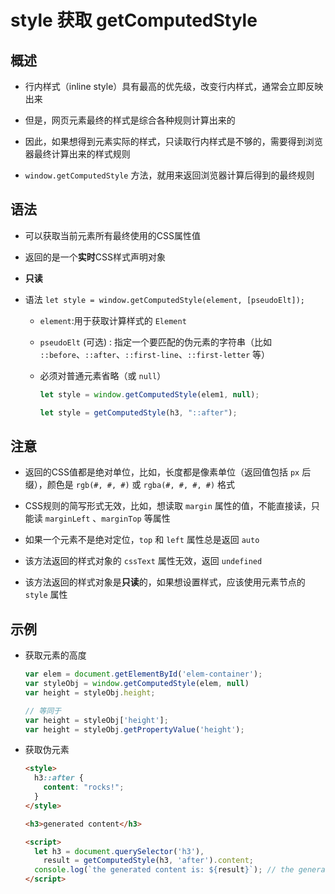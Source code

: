 # style 获取 getComputedStyle

## 概述

+ 行内样式（inline style）具有最高的优先级，改变行内样式，通常会立即反映出来
+ 但是，网页元素最终的样式是综合各种规则计算出来的
+ 因此，如果想得到元素实际的样式，只读取行内样式是不够的，需要得到浏览器最终计算出来的样式规则

+ `window.getComputedStyle` 方法，就用来返回浏览器计算后得到的最终规则

## 语法

+ 可以获取当前元素所有最终使用的CSS属性值

+ 返回的是一个**实时**CSS样式声明对象

+ **只读**

+ 语法 `let style = window.getComputedStyle(element, [pseudoElt]);`

  + `element`:用于获取计算样式的 `Element`

  + `pseudoElt` (可选) : 指定一个要匹配的伪元素的字符串（比如 `::before`、`::after`、`::first-line`、`::first-letter` 等）
  + 必须对普通元素省略（或 `null`）

    ```js
    let style = window.getComputedStyle(elem1, null);

    let style = getComputedStyle(h3, "::after");
    ```

## 注意

+ 返回的CSS值都是绝对单位，比如，长度都是像素单位（返回值包括 `px` 后缀），颜色是 `rgb(#, #, #)` 或 `rgba(#, #, #, #)` 格式

+ CSS规则的简写形式无效，比如，想读取 `margin` 属性的值，不能直接读，只能读 `marginLeft` 、`marginTop` 等属性

+ 如果一个元素不是绝对定位，`top` 和 `left` 属性总是返回 `auto`

+ 该方法返回的样式对象的 `cssText` 属性无效，返回 `undefined`

+ 该方法返回的样式对象是**只读**的，如果想设置样式，应该使用元素节点的 `style` 属性


## 示例

+ 获取元素的高度

  ```js
  var elem = document.getElementById('elem-container');
  var styleObj = window.getComputedStyle(elem, null)
  var height = styleObj.height;

  // 等同于
  var height = styleObj['height'];
  var height = styleObj.getPropertyValue('height');
  ```

+ 获取伪元素

  ```html
  <style>
    h3::after {
      content: "rocks!";
    }
  </style>

  <h3>generated content</h3>

  <script>
    let h3 = document.querySelector('h3'),
      result = getComputedStyle(h3, 'after').content;
    console.log(`the generated content is: ${result}`); // the generated content is: "rocks!"
  </script>
  ```


